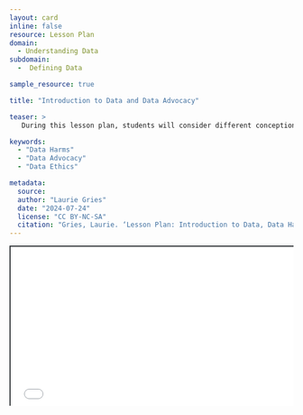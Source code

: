 ```yaml
---
layout: card
inline: false
resource: Lesson Plan
domain:
  - Understanding Data
subdomain:
  -  Defining Data

sample_resource: true

title: "Introduction to Data and Data Advocacy"

teaser: >
   During this lesson plan, students will consider different conceptions of data and learn how data can both do harm and do social good through data advocacy.

keywords:
  - "Data Harms"
  - "Data Advocacy"
  - "Data Ethics"

metadata:
  source:  
  author: "Laurie Gries"
  date: "2024-07-24"
  license: "CC BY-NC-SA"
  citation: "Gries, Laurie. ‘Lesson Plan: Introduction to Data, Data Harms, and Data Advocacy.’ Data Advocacy 4 All, University of Colorado. 24 July 2024."
---
```


<div style="position: relative; padding-bottom: 56.25%; height: 0; overflow: hidden;"><iframe src="../assets/pdf/Introduction to Data, Data Harms, and Data Advocacy.pdf" width="100%" title="Introduction to Data, Data Harms, and Data Advocacy" style="border:2px #323639 solid; position: absolute; top: 0; left: 0; right: 0; bottom: 0; height: 100%; max-width: 100%;"></iframe></div>
